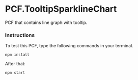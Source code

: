 # PCF.TooltipSparklineChart
PCF that contains line graph with tooltip.


### Instructions
To test this PCF, type the following commands in your terminal.
```
npm install
```


After that:
```
npm start
```
